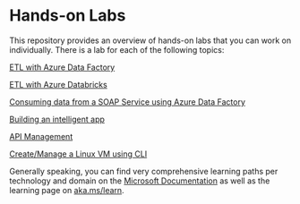 # Hands-on Labs

This repository provides an overview of hands-on labs that you can work on individually. There is a lab for each of the following topics:

[ETL with Azure Data Factory](https://github.com/machteldbogels/handsonlabs/blob/master/1-etlwithadf/instructions.md)

[ETL with Azure Databricks](https://github.com/machteldbogels/handsonlabs/blob/master/2-etlwithdatabricks/instructions.md)

[Consuming data from a SOAP Service using Azure Data Factory](https://medium.com/@gabrielsribe/consuming-a-soap-service-using-azure-data-factory-copy-data-activity-a4a3332cc4c)


[Building an intelligent app](https://github.com/microsoft/TailwindTraders)

[API Management](https://github.com/pascalvanderheiden/ais-sync-pattern)

[Create/Manage a Linux VM using CLI](https://docs.microsoft.com/en-us/azure/virtual-machines/linux/tutorial-manage-vm)






Generally speaking, you can find very comprehensive learning paths per technology and domain on the [Microsoft Documentation](https://docs.microsoft.com/en-us/) as well as the learning page on [aka.ms/learn](https://aka.ms/learn).
